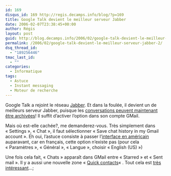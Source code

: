 ```yaml
---
id: 169
disqus_id: 169 http://regis.decamps.info/blog/?p=169
title: Google Talk devient le meilleur serveur Jabber
date: 2006-02-07T23:38:45+00:00
author: Régis
layout: post
guid: http://blog.decamps.info/2006/02/google-talk-devient-le-meilleur-serveur-jabber-2/
permalink: /2006/02/google-talk-devient-le-meilleur-serveur-jabber-2/
dsq_thread_id:
  - "189256446"
tmac_last_id:
  - ""
categories:
  - Informatique
tags:
  - Astuce
  - Instant messaging
  - Moteur de recherche
---
```

Google Talk a rejoint le réseau [Jabber](http://www.jabber.org/). Et dans la foulée, il devient un de meilleurs serveur Jabber, puisque les [conversations peuvent maintenant être archivées](http://googletalk.blogspot.com/2006/02/save-chat-and-more.html)! Il suffit d’activer l’option dans son compte GMail.

Mais où est-elle cachée?, me demanderez-vous. Très simplement dans « Settings », « Chat », il faut sélectionner « Save chat history in my Gmail account ». Eh oui, l’astuce consiste à passer l’[interface en américain](http://adrianhardy.com/2006/02/have-gmail-devs-forgot-about-their-uk.html) auparavant, car en français, cette option n’existe pas (pour cela « Paramètres », « Général », « Langue », choisir « English (US) »)

Une fois cela fait, « Chats » apparaît dans GMail entre « Starred » et « Sent mail ». Il y a aussi une nouvelle zone « [Quick contacts](https://mail.google.com/mail/help/chat.html)« . Tout cela est [très intéressant](http://googleblog.blogspot.com/2006/02/chat-email-crazy-delicious.html)…;
